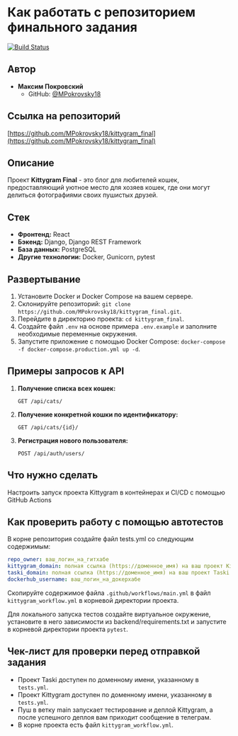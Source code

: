 #  Как работать с репозиторием финального задания

[![Build Status](https://github.com/MPokrovsky18/kittygram_final/actions/workflows/main.yml/badge.svg)](https://github.com/{YOUR_USERNAME}/{YOUR_REPOSITORY}/actions/workflows/main.yml)

## Автор

- **Максим Покровский**
  - GitHub: [@MPokrovsky18](https://github.com/MPokrovsky18)

## Ссылка на репозиторий

[https://github.com/MPokrovsky18/kittygram_final](https://github.com/MPokrovsky18/kittygram_final)

## Описание

Проект **Kittygram Final** - это блог для любителей кошек, предоставляющий уютное место для хозяев кошек, где они могут делиться фотографиями своих пушистых друзей.

## Стек

- **Фронтенд:** React
- **Бэкенд:** Django, Django REST Framework
- **База данных:** PostgreSQL
- **Другие технологии:** Docker, Gunicorn, pytest

## Развертывание

1. Установите Docker и Docker Compose на вашем сервере.
2. Склонируйте репозиторий: `git clone https://github.com/MPokrovsky18/kittygram_final.git`.
3. Перейдите в директорию проекта: `cd kittygram_final`.
4. Создайте файл `.env` на основе примера `.env.example` и заполните необходимые переменные окружения.
5. Запустите приложение с помощью Docker Compose: `docker-compose -f docker-compose.production.yml up -d`.

## Примеры запросов к API

1. **Получение списка всех кошек:**
   ```http
   GET /api/cats/
   ```

2. **Получение конкретной кошки по идентификатору:**
   ```http
   GET /api/cats/{id}/
   ```

3. **Регистрация нового пользователя:**
   ```http
   POST /api/auth/users/
   ```

## Что нужно сделать

Настроить запуск проекта Kittygram в контейнерах и CI/CD с помощью GitHub Actions

## Как проверить работу с помощью автотестов

В корне репозитория создайте файл tests.yml со следующим содержимым:
```yaml
repo_owner: ваш_логин_на_гитхабе
kittygram_domain: полная ссылка (https://доменное_имя) на ваш проект Kittygram
taski_domain: полная ссылка (https://доменное_имя) на ваш проект Taski
dockerhub_username: ваш_логин_на_докерхабе
```

Скопируйте содержимое файла `.github/workflows/main.yml` в файл `kittygram_workflow.yml` в корневой директории проекта.

Для локального запуска тестов создайте виртуальное окружение, установите в него зависимости из backend/requirements.txt и запустите в корневой директории проекта `pytest`.

## Чек-лист для проверки перед отправкой задания

- Проект Taski доступен по доменному имени, указанному в `tests.yml`.
- Проект Kittygram доступен по доменному имени, указанному в `tests.yml`.
- Пуш в ветку main запускает тестирование и деплой Kittygram, а после успешного деплоя вам приходит сообщение в телеграм.
- В корне проекта есть файл `kittygram_workflow.yml`.